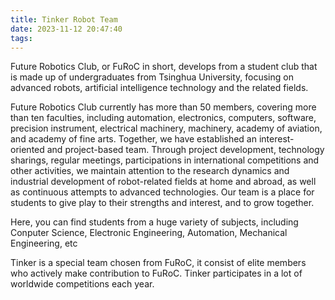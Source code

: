 ```yaml
---
title: Tinker Robot Team
date: 2023-11-12 20:47:40
tags:
---
```


Future Robotics Club, or FuRoC in short, develops from a student club that is made up of undergraduates from Tsinghua University, focusing on advanced robots, artificial intelligence technology and the related fields.

Future Robotics Club currently has more than 50 members, covering more than ten faculties, including automation, electronics, computers, software, precision instrument, electrical machinery, machinery, academy of aviation, and academy of fine arts. Together, we have established an interest-oriented and project-based team. Through project development, technology sharings, regular meetings, participations in international competitions and other activities, we maintain attention to the research dynamics and industrial development of robot-related fields at home and abroad, as well as continuous attempts to advanced technologies. Our team is a place for students to give play to their strengths and interest, and to grow together.

Here, you can find students from a huge variety of subjects, including Conputer Science, Electronic Engineering, Automation, Mechanical Engineering, etc

Tinker is a special team chosen from FuRoC, it consist of elite members who actively make contribution to FuRoC. Tinker participates in a lot of worldwide competitions each year.